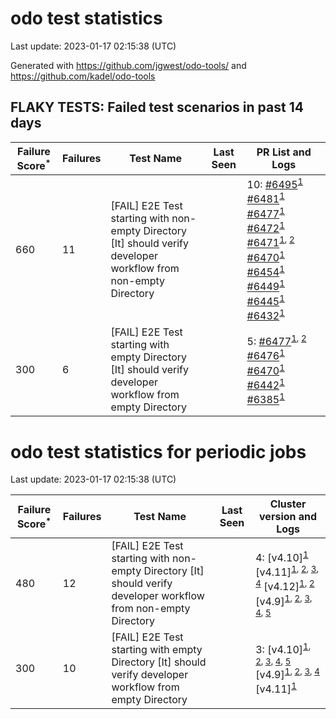 # odo test statistics
Last update: 2023-01-17 02:15:38 (UTC)

Generated with https://github.com/jgwest/odo-tools/ and https://github.com/kadel/odo-tools
## FLAKY TESTS: Failed test scenarios in past 14 days
| Failure Score<sup>*</sup> | Failures | Test Name | Last Seen | PR List and Logs 
|---|---|---|---|---|
| 660 | 11 | [FAIL] E2E Test starting with non-empty Directory [It] should verify developer workflow from non-empty Directory |  | 10: [#6495](https://github.com/openshift/odo/pull/6495)<sup>[1](https://storage.googleapis.com/origin-ci-test/pr-logs/pull/redhat-developer_odo/6495/pull-ci-redhat-developer-odo-main-v4.11-integration-e2e/1615067567452327936/build-log.txt)</sup> [#6481](https://github.com/openshift/odo/pull/6481)<sup>[1](https://storage.googleapis.com/origin-ci-test/pr-logs/pull/redhat-developer_odo/6481/pull-ci-redhat-developer-odo-main-v4.11-integration-e2e/1612741117017591808/build-log.txt)</sup> [#6477](https://github.com/openshift/odo/pull/6477)<sup>[1](https://storage.googleapis.com/origin-ci-test/pr-logs/pull/redhat-developer_odo/6477/pull-ci-redhat-developer-odo-main-v4.11-integration-e2e/1612504345343954944/build-log.txt)</sup> [#6472](https://github.com/openshift/odo/pull/6472)<sup>[1](https://storage.googleapis.com/origin-ci-test/pr-logs/pull/redhat-developer_odo/6472/pull-ci-redhat-developer-odo-main-v4.11-integration-e2e/1611342717516779520/build-log.txt)</sup> [#6471](https://github.com/openshift/odo/pull/6471)<sup>[1](https://storage.googleapis.com/origin-ci-test/pr-logs/pull/redhat-developer_odo/6471/pull-ci-redhat-developer-odo-main-v4.11-integration-e2e/1611287391958470656/build-log.txt), [2](https://storage.googleapis.com/origin-ci-test/pr-logs/pull/redhat-developer_odo/6471/pull-ci-redhat-developer-odo-main-v4.11-integration-e2e/1613579873043877888/build-log.txt)</sup> [#6470](https://github.com/openshift/odo/pull/6470)<sup>[1](https://storage.googleapis.com/origin-ci-test/pr-logs/pull/redhat-developer_odo/6470/pull-ci-redhat-developer-odo-main-v4.11-integration-e2e/1611320529950609408/build-log.txt)</sup> [#6454](https://github.com/openshift/odo/pull/6454)<sup>[1](https://storage.googleapis.com/origin-ci-test/pr-logs/pull/redhat-developer_odo/6454/pull-ci-redhat-developer-odo-main-v4.11-integration-e2e/1611018605296619520/build-log.txt)</sup> [#6449](https://github.com/openshift/odo/pull/6449)<sup>[1](https://storage.googleapis.com/origin-ci-test/pr-logs/pull/redhat-developer_odo/6449/pull-ci-redhat-developer-odo-main-v4.11-integration-e2e/1610214540287414272/build-log.txt)</sup> [#6445](https://github.com/openshift/odo/pull/6445)<sup>[1](https://storage.googleapis.com/origin-ci-test/pr-logs/pull/redhat-developer_odo/6445/pull-ci-redhat-developer-odo-main-v4.11-integration-e2e/1610311121783230464/build-log.txt)</sup> [#6432](https://github.com/openshift/odo/pull/6432)<sup>[1](https://storage.googleapis.com/origin-ci-test/pr-logs/pull/redhat-developer_odo/6432/pull-ci-redhat-developer-odo-main-v4.11-integration-e2e/1612370157009637376/build-log.txt)</sup> 
| 300 | 6 | [FAIL] E2E Test starting with empty Directory [It] should verify developer workflow from empty Directory |  | 5: [#6477](https://github.com/openshift/odo/pull/6477)<sup>[1](https://storage.googleapis.com/origin-ci-test/pr-logs/pull/redhat-developer_odo/6477/pull-ci-redhat-developer-odo-main-v4.11-integration-e2e/1612366428717977600/build-log.txt), [2](https://storage.googleapis.com/origin-ci-test/pr-logs/pull/redhat-developer_odo/6477/pull-ci-redhat-developer-odo-main-v4.11-integration-e2e/1612551245619269632/build-log.txt)</sup> [#6476](https://github.com/openshift/odo/pull/6476)<sup>[1](https://storage.googleapis.com/origin-ci-test/pr-logs/pull/redhat-developer_odo/6476/pull-ci-redhat-developer-odo-main-v4.11-integration-e2e/1612269512906772480/build-log.txt)</sup> [#6470](https://github.com/openshift/odo/pull/6470)<sup>[1](https://storage.googleapis.com/origin-ci-test/pr-logs/pull/redhat-developer_odo/6470/pull-ci-redhat-developer-odo-main-v4.11-integration-e2e/1611363247049412608/build-log.txt)</sup> [#6442](https://github.com/openshift/odo/pull/6442)<sup>[1](https://storage.googleapis.com/origin-ci-test/pr-logs/pull/redhat-developer_odo/6442/pull-ci-redhat-developer-odo-main-v4.11-integration-e2e/1610194006577254400/build-log.txt)</sup> [#6385](https://github.com/openshift/odo/pull/6385)<sup>[1](https://storage.googleapis.com/origin-ci-test/pr-logs/pull/redhat-developer_odo/6385/pull-ci-redhat-developer-odo-main-v4.11-integration-e2e/1610592571338264576/build-log.txt)</sup> 


# odo test statistics for periodic jobs
Last update: 2023-01-17 02:15:38 (UTC)

| Failure Score<sup>*</sup> | Failures | Test Name | Last Seen | Cluster version and Logs 
|---|---|---|---|---|
| 480 | 12 | [FAIL] E2E Test starting with non-empty Directory [It] should verify developer workflow from non-empty Directory |  | 4: [v4.10]<sup>[1](https://storage.googleapis.com/origin-ci-test/logs/periodic-ci-redhat-developer-odo-main-v4.10-integration-e2e-periodic/1614049830227677184/build-log.txt)</sup> [v4.11]<sup>[1](https://storage.googleapis.com/origin-ci-test/logs/periodic-ci-redhat-developer-odo-main-v4.11-sbo-nightly-odo-tests/1611513193509687296/build-log.txt), [2](https://storage.googleapis.com/origin-ci-test/logs/periodic-ci-redhat-developer-odo-main-v4.11-integration-e2e-periodic/1611875610869633024/build-log.txt), [3](https://storage.googleapis.com/origin-ci-test/logs/periodic-ci-redhat-developer-odo-main-v4.11-sbo-nightly-odo-tests/1612600312726556672/build-log.txt), [4](https://storage.googleapis.com/origin-ci-test/logs/periodic-ci-redhat-developer-odo-main-v4.11-integration-e2e-periodic/1614049831485968384/build-log.txt)</sup> [v4.12]<sup>[1](https://storage.googleapis.com/origin-ci-test/logs/periodic-ci-redhat-developer-odo-main-v4.12-integration-e2e-periodic/1614774663181766656/build-log.txt), [2](https://storage.googleapis.com/origin-ci-test/logs/periodic-ci-redhat-developer-odo-main-v4.12-integration-e2e-periodic/1613687550000500736/build-log.txt)</sup> [v4.9]<sup>[1](https://storage.googleapis.com/origin-ci-test/logs/periodic-ci-redhat-developer-odo-main-v4.9-integration-e2e-periodic/1610788375357296640/build-log.txt), [2](https://storage.googleapis.com/origin-ci-test/logs/periodic-ci-redhat-developer-odo-main-v4.9-integration-e2e-periodic/1613325173027508224/build-log.txt), [3](https://storage.googleapis.com/origin-ci-test/logs/periodic-ci-redhat-developer-odo-main-v4.9-integration-e2e-periodic/1612962842250579968/build-log.txt), [4](https://storage.googleapis.com/origin-ci-test/logs/periodic-ci-redhat-developer-odo-main-v4.9-integration-e2e-periodic/1612238025192902656/build-log.txt), [5](https://storage.googleapis.com/origin-ci-test/logs/periodic-ci-redhat-developer-odo-main-v4.9-integration-e2e-periodic/1614774664020627456/build-log.txt)</sup> 
| 300 | 10 | [FAIL] E2E Test starting with empty Directory [It] should verify developer workflow from empty Directory |  | 3: [v4.10]<sup>[1](https://storage.googleapis.com/origin-ci-test/logs/periodic-ci-redhat-developer-odo-main-v4.10-integration-e2e-periodic/1614049830227677184/build-log.txt), [2](https://storage.googleapis.com/origin-ci-test/logs/periodic-ci-redhat-developer-odo-main-v4.10-integration-e2e-periodic/1611875610030772224/build-log.txt), [3](https://storage.googleapis.com/origin-ci-test/logs/periodic-ci-redhat-developer-odo-main-v4.10-integration-e2e-periodic/1610426161723084800/build-log.txt), [4](https://storage.googleapis.com/origin-ci-test/logs/periodic-ci-redhat-developer-odo-main-v4.10-integration-e2e-periodic/1614774660677767168/build-log.txt), [5](https://storage.googleapis.com/origin-ci-test/logs/periodic-ci-redhat-developer-odo-main-v4.10-integration-e2e-periodic/1611150740229722112/build-log.txt)</sup> [v4.9]<sup>[1](https://storage.googleapis.com/origin-ci-test/logs/periodic-ci-redhat-developer-odo-main-v4.9-integration-e2e-periodic/1610788375357296640/build-log.txt), [2](https://storage.googleapis.com/origin-ci-test/logs/periodic-ci-redhat-developer-odo-main-v4.9-integration-e2e-periodic/1611513195602644992/build-log.txt), [3](https://storage.googleapis.com/origin-ci-test/logs/periodic-ci-redhat-developer-odo-main-v4.9-integration-e2e-periodic/1611150744000401408/build-log.txt), [4](https://storage.googleapis.com/origin-ci-test/logs/periodic-ci-redhat-developer-odo-main-v4.9-integration-e2e-periodic/1614774664020627456/build-log.txt)</sup> [v4.11]<sup>[1](https://storage.googleapis.com/origin-ci-test/logs/periodic-ci-redhat-developer-odo-main-v4.11-integration-e2e-periodic/1614049831485968384/build-log.txt)</sup> 


